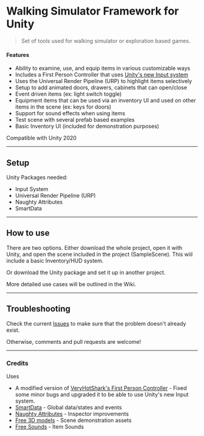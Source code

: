 # Walking Simulator Framework for Unity

> Set of tools used for walking simulator or exploration based games.

#### Features

* Ability to examine, use, and equip items in various customizable ways
* Includes a First Person Controller that uses [Unity's new Input system](https://docs.unity3d.com/Packages/com.unity.inputsystem@1.2/manual/index.html)
* Uses the Universal Render Pipeline (URP) to highlight items selectively
* Setup to add animated doors, drawers, cabinets that can open/close
* Event driven items (ex: light switch toggle)
* Equipment items that can be used via an inventory UI and used on other items in the scene (ex: keys for doors)
* Support for sound effects when using items 
* Test scene with several prefab based examples
* Basic Inventory UI (included for demonstration purposes)

Compatible with Unity 2020

---

## Setup

Unity Packages needed:

* Input System
* Universal Render Pipeline (URP)
* Naughty Attributes
* SmartData

---

## How to use

There are two options. Either download the whole project, open it with Unity, and open the scene included in the project (SampleScene).
This wiil include a basic Inventory/HUD system.

Or download the Unity package and set it up in another project.

More detailed use cases will be outlined in the Wiki.

---

## Troubleshooting

Check the current [Issues](https://github.com/fstelluti/WalkingSimulatorFramework/issues) to make sure that the problem doesn't already exist.

Otherwise, comments and pull requests are welcome!

---

### Credits

Uses

* A modified version of [VeryHotShark's First Person Controller](https://github.com/VeryHotShark/First-Person-Controller-VeryHotShark) - Fixed some minor bugs and upgraded it to be able to use Unity's new Input system.
* [SmartData](https://github.com/sigtrapgames/SmartData) - Global data/states and events
* [Naughty Attributes](https://github.com/dbrizov/NaughtyAttributes) - Inspector improvements 
* [Free 3D models](https://free3d.com/) - Scene demonstration assets
* [Free Sounds](https://freesound.org/) - Item Sounds
